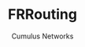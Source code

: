 ---
title: FRRouting
author: Cumulus Networks
weight: 510
product: SONiC
version: 201911_MUR5
siteSlug: sonic
---